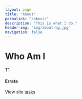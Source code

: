 ```yaml
---
layout: page
title: "About"
permalink: "/about/"
description: "This is what I do."
header-img: "img/about-bg.jpg"
navigation: false
---
```

# Who Am I
T1
#### Errata
View site [tasks](/tasks/)